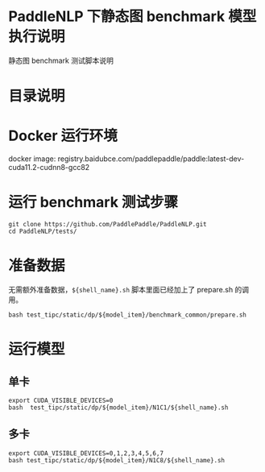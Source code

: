 # PaddleNLP 下静态图 benchmark 模型执行说明

静态图 benchmark 测试脚本说明

# 目录说明
# Docker 运行环境

docker image: registry.baidubce.com/paddlepaddle/paddle:latest-dev-cuda11.2-cudnn8-gcc82

# 运行 benchmark 测试步骤

```shell
git clone https://github.com/PaddlePaddle/PaddleNLP.git
cd PaddleNLP/tests/
```

# 准备数据

无需额外准备数据，`${shell_name}.sh` 脚本里面已经加上了 prepare.sh 的调用。

```shell
bash test_tipc/static/dp/${model_item}/benchmark_common/prepare.sh
```

# 运行模型

## 单卡

```shell
export CUDA_VISIBLE_DEVICES=0
bash  test_tipc/static/dp/${model_item}/N1C1/${shell_name}.sh
```

## 多卡

```shell
export CUDA_VISIBLE_DEVICES=0,1,2,3,4,5,6,7
bash test_tipc/static/dp/${model_item}/N1C8/${shell_name}.sh
```
